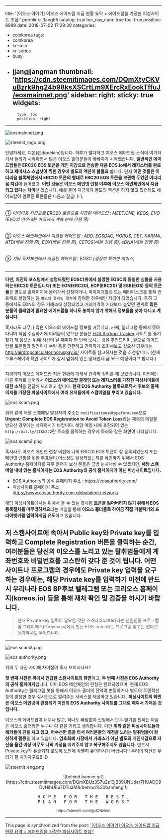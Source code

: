 
---
title: '[이오스 이야기] 이오스 에어드랍 지급 현황 요약 + 에어드랍을 가장한 피싱사이트 조심!'
permlink: 3ang65
catalog: true
toc_nav_num: true
toc: true
position: 9999
date: 2018-07-02 17:29:30
categories:
- coinkorea
tags:
- coinkorea
- kr-coin
- kr-series
- busy
- jjangjjangman
thumbnail: 'https://cdn.steemitimages.com/DQmXtyCKVuBzrk9hq24b98ksXSCrtLm9XErcRxEookTffuJ/eosmainnet.png'
sidebar:
    right:
        sticky: true
widgets:
    -
        type: toc
        position: right
---


![eosmainnet.png](https://cdn.steemitimages.com/DQmXtyCKVuBzrk9hq24b98ksXSCrtLm9XErcRxEookTffuJ/eosmainnet.png)


![steemit_logo.png](https://cdn.steemitimages.com/DQmaZsenPDf5Qn5nJzDZNkVg1aCQUyXNwqwK1fk8qe4jhKa/steemit_logo.png)



안녕하세요, 디온(@donekim)입니다. 하루가 멀다하고 이오스 에어드랍 소식이 여기저기서 들리기 시작하면서 많은 이오스 홀더분들이 바빠지기 시작했습니다. **일반적인 에어드랍들은 ERC20 EOS 토큰을 개인 지갑으로 전송한 다음 EOS.io에서 레지스터를 완료하고 제네시스 스냅샷이 찍힌 경우에 별도의 액션이 불필요** 합니다. 단지 **어떤 것들은 이더리움 블록체인에서 ERC20 토큰의 형태로 ERC20 EOS 토큰을 보관해 두었던 이더리움 지갑**에 들어왔고, **어떤 것들은 이오스 메인넷 런칭 이후에 이오스 메인체인에서 지급되고 있다는 차이**만 있습니다. 예를 들어 지금까지 별도의 액션을 하지 않고 있더라도 에어드랍이 완료된 토큰들은 다음과 같습니다.

***


<h6> ① 이더리움 지갑으로 ERC20 토큰으로 지급된 에어드랍 : MEET.ONE, KEOS, EVO  (EVO의 경우에는 아직까지 계속 분배 진행 중)</h6>
<h6> ② 이오스 메인체인에서 지급된 에어드랍 : ADD, EOSDAC, HORUS, CET, KARMA, ATD(배분 진행 중), EOX(배분 진행 중), CETOS(배분 진행 중), eDNA(배분 진행 중)</h6>
<h6> ③ 기타 독자체인에서 지급된 에어드랍 : EOSC (굉장히 특이한 케이스)</h6>


***


**다만, 이전의 포스팅에서 설명드렸던 EOSC(위에서 설명한 EOSC와 동일한 심볼을 사용하는 ERC20 토큰입니다) 또는 EON(ERC20), EOP(ERC20) 및 ESB(EOS) 등의 토큰들**은 별도로 홈페이지에 들어가서 신청하거나, 마이이더월렛 또는 메타마스크를 통해 컨트랙트 실행하는 등 `별도의 클레임 절차`에 참여한 경우에만 지급이 되었습니다. 특히 그 중에서도 EON의 경우 거래소에 상장되었고 거래가격이 기대보다 높았던 관계로 **많은 분들이 클레임이 필요한 에어드랍을 하나도 놓치지 않기 위해서 정보들을 찾아 다니고 계십니다.**


혹시라도 너무나 많은 이오스의 에어드랍 정보를 커뮤니티, 카페, 텔레그램 등에서 쫓아다니며 직접 수집하기에 어려움이 있으신 분들은 [EOS Airdrop Tracker](https://docs.google.com/spreadsheets/u/2/d/10YwFRklMpu99OzqzUUVXhwP4SAytlUOje29WMgtUqe0/htmlview) 사이트를 즐겨찾기 해 놓으신 뒤에 시간이 날 때마다 한 번씩 보시는 것을 추천드리며, 앞으로 에어드랍될 토큰들의 일정이나 수량 등을 간편하고 간략하게 조회해보고 싶으신 경우에는 http://airdropcalculator.horuspay.io/ 사이트를 참고하시는 것을 추천합니다. (현재 호루스페이의 확인 사이트가 잠시 멈춰져 있는 상태인데 곧 복구 예정이라고 합니다.) 

***

지금까지 이오스 에어드랍 지급 현황에 대해서 간략히 정리를 해 보았습니다. 이번에는 다른 주제로 넘어가서 **이오스의 에어드랍 클레임 또는 레지스터를 가장한 피싱사이트에 대한 소식**을 전달해 드리려고 합니다. **현재 EOS Authority 블록프로듀서 후보의 홈페이지를 가장한 피싱사이트에서 여러 유저들에게 스캠메일을 뿌리고 있습니다.**

![eos scam.png](https://cdn.steemitimages.com/DQmUmSp4oqs29G3XpACufs3osoPzKxrBiLrTfCdzuxN5eAf/eos%20scam.png)


위와 같이 해당 스캠메일 발신자의 주소는 `notifications@typeform.com`으로 **Urgent: Complete EOS Registration to Avoid Token Loss**라는 제목의 메일을 받으신 경우에는 삭제하시기 바랍니다. 해당 메일 내에 포함되어 있는 ` http://bit.ly/2IKk2J2`란 주소를 클릭하는 경우에 아래와 같은 화면이 나타납니다.

![eos scam2.png](https://cdn.steemitimages.com/DQmNVAZaakQPsFpbhTfHU1yUWfwBcojevL5iTfSTkn38Xed/eos%20scam2.png)

혹시라도 이오스 메인넷 런칭 이전에 나의 ERC20 EOS 토큰이 잘 등록되었는지 또는 메인넷 런칭을 위한 투표율이 어느정도 달성되었는지를 확인하기 위해서 EOS Authority 홈페이지를 자주 들어가 보신 분들은 금방 눈치채실 수 있겠지만, **해당 스캠메일 내에 있는 홈페이지는 EOS Authority의 공식 홈페이지가 아닌 피싱사이트입니다.**

- EOS Authority의 공식 홈페이지 주소 : https://eosauthority.com/
- 피싱사이트 홈페이지 주소 : https://www.eosauthority.com.globatalent.network/

해당 피싱사이트에서는 위에서 볼 수 있는 것처럼 **토큰을 잃어버리지 않기 위해서 EOS 등록절차를 마무리하세요**라는 메일을 통해 **이오스 홀더들로 하여금 직접 퍼블릭키와 프라이빗키를 입력하게끔 유도**하고 있습니다. 

## 저 스캠사이트에 속아서 Public key와 Private key를 입력하고 Complete Registration 버튼을 클릭하는 순간, 여러분들은 당신의 이오스를 노리고 있는 탈취범들에게 계좌번호와 비밀번호를 고스란히 갖다 준 것이 됩니다. 어떤 사이트나 프로그램의 경우에도 Private key 입력을 요구하는 경우에는, 해당 Private key를 입력하기 이전에 반드시 우리나라 EOS BP후보 텔레그램 또는 코리오스 홈페이지(koreos.io) 등을 통해 재차 확인 및 검증을 하시기 바랍니다. 



> 현재 Private key 입력이 필요한 것은 스캐터(Scatter)라는 신원인증 프로그램 및 그레이매스(Greymass)에서 만든 EOS-voter라는 프로그램 말고는 없다고 생각하셔도 무방합니다.


***


![eos scam3.png](https://cdn.steemitimages.com/DQmeSrkWparmUa8RDdREe67M9fLvM5bxcYLgV9ErEQoRmqR/eos%20scam3.png)


![eos authority.png](https://cdn.steemitimages.com/DQmb9rYNaJpBEE2tLN4neEQ7JwdRLAiRuYQzvJeJZTLFoiK/eos%20authority.png)

위의 두 사진 사이에 차이점이 혹시 보이시나요? 

**첫 번째 사진은 위에서 언급한 스캠사이트의 화면**이고, **두 번째 사진은 EOS Authority의 공식 홈페이지**입니다. 이미 EOS 메인체인의 런칭은 완료되었으며, 현재 EOS Authority는 텔레그램 봇을 통해서 이오스 홀더의 잔액이 변동하거나 별도의 트랜잭션 등이 발생한 경우 실시간으로 알려주는 서비스를 제공하고 있습니다. **피싱사이트의 화면은 이오스 메인넷이 런칭되기 이전의 EOS Authority 사이트를 그대로 베껴서 가져온 것입니다.** 

이오스의 에어드랍이 너무나 많고, 하나도 빠짐없이 신청해서 모두 받기를 원하는 마음은 이오스 홀더라면 누구나 다 같을 거라고 생각합니다. 다만 **위와 같은 피싱사이트들과 해커들이 판을 치고 있고, 어수선한 틈을 타서 여러분들의 계정을 노리는 탈취범들이 왕성하게 활동**을 하고 있습니다. **암호화폐 시장에서 거래소가 아닌 별도의 개인지갑으로 자산을 옮긴 이상 아무도 나의 계정을 지켜주지 않고 복구해주지도 않습니다.** 반드시 Private key가 유출되지 않도록 보안에 각별히 유의하시기 바랍니다!! 우리의 자산은 우리가 잘 지키자구요!! :D




![steemit_eng.png](https://cdn.steemitimages.com/DQmXyvEeNrzp6hFun3B8ho6pRCRnvnNthGA67HH7G5Fe6Gx/steemit_eng.png)

<center>![behind banner.gif](https://cdn.steemitimages.com/DQmXBUz3S7u2z13jB39UNUder7HUADC9DvHibUEu7DTu3MR/behind%20banner.gif)
</center>






<center><pre> H O P E   F O R   T H E   B E S T , 
P L A N   F O R   T H E   W O R S T</pre>
<sub> https://steemit.com/@dONekim</sub></center>

- - -

This page is synchronized from the post: ['[이오스 이야기] 이오스 에어드랍 지급 현황 요약 + 에어드랍을 가장한 피싱사이트 조심!'](https://steemit.com/@donekim/3ang65)
